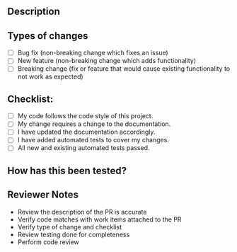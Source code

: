 <!--- Provide a general summary of your changes in the Title above -->

## Description
<!--- Describe your changes in detail -->

## Types of changes
<!--- What types of changes does your code introduce? Put an `x` in all the boxes that apply: -->
- [ ] Bug fix (non-breaking change which fixes an issue)
- [ ] New feature (non-breaking change which adds functionality)
- [ ] Breaking change (fix or feature that would cause existing functionality to not work as expected)

## Checklist:
<!--- Go over all the following points, and put an `x` in all the boxes that apply. -->
<!--- If you're unsure about any of these, don't hesitate to ask. We're here to help! -->
- [ ] My code follows the code style of this project.
- [ ] My change requires a change to the documentation.
- [ ] I have updated the documentation accordingly.
- [ ] I have added automated tests to cover my changes.
- [ ] All new and existing automated tests passed.

## How has this been tested?
<!--- Please describe in detail how you tested your changes. -->
<!--- Include details of your testing environment, tests ran to see how -->
<!--- your change affects other areas of the code, etc. -->

## Reviewer Notes
<!--- Do not remove or modify this section. -->
- Review the description of the PR is accurate
- Verify code matches with work items attached to the PR
- Verify type of change and checklist
- Review testing done for completeness
- Perform code review
